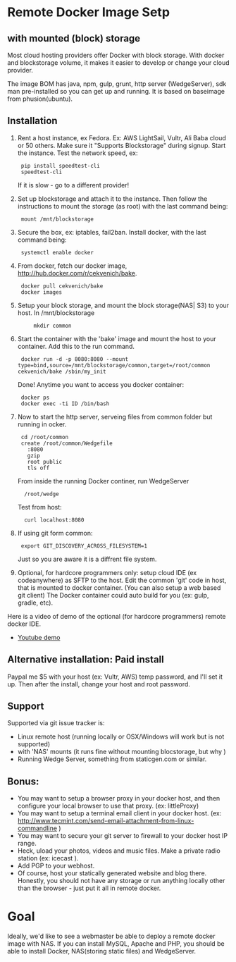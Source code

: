 # Remote Docker Image Setp
## with mounted (block) storage 


Most cloud hosting providers offer Docker with block storage. With docker and blockstorage volume, it makes it easier to develop or change your cloud provider. 

The image BOM has java, npm, gulp, grunt, http server (WedgeServer), sdk man pre-installed so you can get up and running. It is based on baseimage from phusion(ubuntu).


## Installation 

1. Rent a host instance, ex Fedora. Ex: AWS LightSail, Vultr, Ali Baba cloud or 50 others. Make sure it "Supports Blockstorage" during signup. Start the instance. Test the network speed, ex:

		pip install speedtest-cli
		speedtest-cli

	If it is slow - go to a different provider!

2. Set up blockstorage and attach it to the instance. Then follow the instructions to mount the storage (as root) with the last command being:

		mount /mnt/blockstorage
		
	
2. Secure the box, ex: iptables, fail2ban. Install docker, with the last command being:

		systemctl enable docker


1. From docker, fetch our docker image, http://hub.docker.com/r/cekvenich/bake. 

		docker pull cekvenich/bake
		docker images

2. Setup your block storage, and mount the block storage(NAS| S3) to your host. 
	In /mnt/blockstorage
			
			mkdir common

3. Start the container with the 'bake' image and mount the host to your container. Add this to the run command.

		docker run -d -p 8080:8080 --mount type=bind,source=/mnt/blockstorage/common,target=/root/common cekvenich/bake /sbin/my_init

	Done! Anytime you want to access you docker container:
	
		docker ps
	    docker exec -ti ID /bin/bash

4. Now to start the http server, serveing files from common folder but running in ocker.

		cd /root/common
		create /root/common/Wedgefile
	      :8080
	      gzip
	      root public
	      tls off
	    
	From inside the running Docker continer, run WedgeServer
	
	     /root/wedge

	Test from host:	

	     curl localhost:8080
	     

5. If using git form common:

		export GIT_DISCOVERY_ACROSS_FILESYSTEM=1

	Just so you are aware it is a diffrent file system.

5. Optional, for hardcore programmers only: setup cloud IDE (ex codeanywhere)  as SFTP to the host. Edit the common 'git' code in host, that is mounted to docker container.  (You can also setup a web based git client)
The Docker container could auto build for you (ex: gulp, gradle, etc). 
   
      
Here is a video of demo of the optional (for hardcore programmers) remote docker IDE.     
- [Youtube demo](http://youtu.be/0BkUom01XVc)


 

## Alternative installation: Paid install
Paypal me $5 with your host (ex: Vultr, AWS) temp password, and I'll set it up.
Then after the install, change your host and root password. 

## Support
Supported via git issue tracker is:

- Linux remote host (running locally or OSX/Windows will work but is not supported)
- with 'NAS' mounts (it runs fine without mounting blocstorage, but why )
- Running Wedge Server, something from staticgen.com or similar. 

## Bonus: 

- You may want to setup a browser proxy in your docker host, and then configure your local browser to use that proxy. (ex: littleProxy)
- You may want to setup a terminal email client in your docker host.  (ex: http://www.tecmint.com/send-email-attachment-from-linux-commandline )
- You may want to secure your git server to firewall to your docker host IP range. 
- Heck, uload your photos, videos and music files. Make a private radio station (ex: icecast ).
- Add PGP to your webhost.
- Of course, host your statically generated website and blog there.
Honestly, you should not have any storage or run anything locally other than the browser - just put it all in remote docker.


# Goal
Ideally, we'd like to see a webmaster be able to deploy a remote docker image with NAS. If you can install MySQL, Apache and PHP, you should be able to install Docker, NAS(storing static files) and WedgeServer.